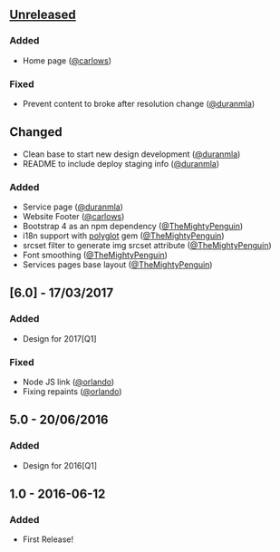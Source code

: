 ## [Unreleased]

### Added
* Home page ([@carlows](https://github.com/carlows))

### Fixed
* Prevent content to broke after resolution change ([@duranmla](https://github.com/duranmla))

## Changed
* Clean base to start new design development ([@duranmla](https://github.com/duranmla))
* README to include deploy staging info ([@duranmla](https://github.com/duranmla))

### Added
* Service page ([@duranmla](https://github.com/duranmla))
* Website Footer ([@carlows](https://github.com/carlows))
* Bootstrap 4 as an npm dependency ([@TheMightyPenguin](https://github.com/TheMightyPenguin))
* i18n support with [polyglot](https://github.com/untra/polyglot) gem ([@TheMightyPenguin](https://github.com/TheMightyPenguin))
* srcset filter to generate img srcset attribute ([@TheMightyPenguin](https://github.com/TheMightyPenguin))
* Font smoothing ([@TheMightyPenguin](https://github.com/TheMightyPenguin))
* Services pages base layout ([@TheMightyPenguin](https://github.com/TheMightyPenguin))

## [6.0] - 17/03/2017
### Added
* Design for 2017[Q1]

### Fixed
* Node JS link ([@orlando](https://github.com/orlando))
* Fixing repaints ([@orlando](https://github.com/orlando))

## 5.0 - 20/06/2016
### Added
* Design for 2016[Q1]

## 1.0 - 2016-06-12
### Added
* First Release!

[Unreleased]: https://github.com/hashlabshq/hashbot/compare/v6.0...HEAD

